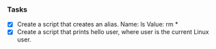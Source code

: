 
### Tasks
- [X] Create a script that creates an alias.
  Name: ls
  Value: rm *
- [X] Create a script that prints hello user, where user is the current Linux user.
